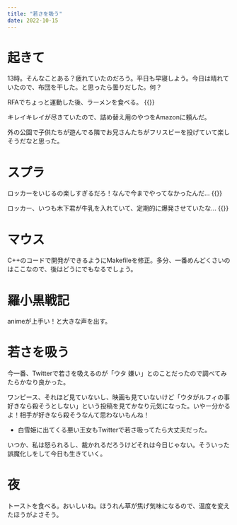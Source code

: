 ```yaml
---
title: "若さを吸う"
date: 2022-10-15
---
```


# 起きて
13時。そんなことある？疲れていたのだろう。平日も早寝しよう。今日は晴れていたので、布団を干した。と思ったら曇りだした。何？

RFAでちょっと運動した後、ラーメンを食べる。
{{<tweet user="dango_bot" id="1581297536140161024">}}

キレイキレイが尽きていたので、詰め替え用のやつをAmazonに頼んだ。

外の公園で子供たちが遊んでる隣でお兄さんたちがフリスビーを投げていて楽しそうだなと思った。

# スプラ
ロッカーをいじるの楽しすぎるだろ！なんで今までやってなかったんだ...
{{<tweet user="dango_bot" id="1581205310001532929">}}

ロッカー、いつも木下君が牛乳を入れていて、定期的に爆発させていたな...
{{<tweet user="dango_bot" id="1581209090839089153">}}
# マウス
C++のコードで開発ができるようにMakefileを修正。多分、一番めんどくさいのはここなので、後はどうにでもなるでしょう。

# 羅小黒戦記
animeが上手い！と大きな声を出す。

# 若さを吸う
今一番、Twitterで若さを吸えるのが「ウタ 嫌い」とのことだったので調べてみたらかなり良かった。

ワンピース、それほど見ていないし、映画も見ていないけど「ウタがルフィの事好きなら殺そうとしない」という投稿を見てかなり元気になった。いやー分かるよ！相手が好きなら殺そうなんて思わないもんね！
- 白雪姫に出てくる悪い王女もTwitterで若さ吸ってたら大丈夫だった。

いつか、私は怒られるし、裁かれるだろうけどそれは今日じゃない。そういった誤魔化しをして今日も生きていく。

# 夜
トーストを食べる。おいしいね。ほうれん草が焦げ気味になるので、温度を変えたほうがよさそう。